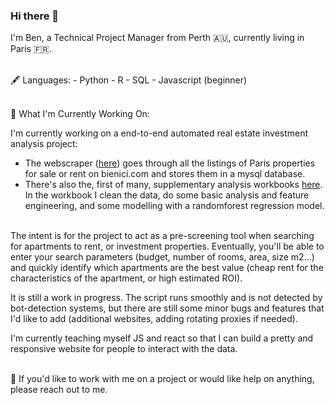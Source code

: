 ### Hi there 👋

I'm Ben, a Technical Project Manager from Perth 🇦🇺, currently living in Paris 🇫🇷.

<br/>
🖋 Languages:
- Python 
- R 
- SQL
- Javascript (beginner)
<br/><br/>

💼 What I'm Currently Working On:

I'm currently working on a end-to-end automated real estate investment analysis project:
  
  - The webscraper ([here](https://github.com/BenjaminHThomas/Paris-RE-Scraper)) goes through all the listings of Paris properties for sale or rent on bienici.com and stores them in a mysql database.
  - There's also the, first of many, supplementary analysis workbooks [here](https://github.com/BenjaminHThomas/paris-re-analysis/blob/main/exploration_1.ipynb). In the workbook I clean the data, do some basic analysis and feature engineering, and some modelling with a randomforest regression model.
<br/><br/>

The intent is for the project to act as a pre-screening tool when searching for apartments to rent, or investment properties. Eventually, you'll be able to enter your search parameters (budget, number of rooms, area, size m2...) and quickly identify which apartments are the best value (cheap rent for the characteristics of the apartment, or high estimated ROI). 

It is still a work in progress. The script runs smoothly and is not detected by bot-detection systems, but there are still some minor bugs and features that I'd like to add (additional websites, adding rotating proxies if needed).

I'm currently teaching myself JS and react so that I can build a pretty and responsive website for people to interact with the data.
<br/><br/>

💬 If you'd like to work with me on a project or would like help on anything, please reach out to me.

<!--
**BenjaminHThomas/BenjaminHThomas** is a ✨ _special_ ✨ repository because its `README.md` (this file) appears on your GitHub profile.

Here are some ideas to get you started:

- 🔭 I’m currently working on ...
- 🌱 I’m currently learning ...
- 👯 I’m looking to collaborate on ...
- 🤔 I’m looking for help with ...
- 💬 Ask me about ...
- 📫 How to reach me: ...
- 😄 Pronouns: ...
- ⚡ Fun fact: ...
-->
